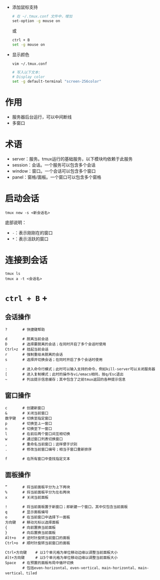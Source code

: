 -   添加鼠标支持

    ```bash
    # 在 ~/.tmux.conf 文件中，增加
    set-option -g mouse on
    ```

    或

    ```bash
    ctrl + B
    set -g mouse on
    ```

-   显示颜色

    ```bash
    vim ~/.tmux.conf
    
    # 写入以下文本:
    # Display color
    set -g default-terminal "screen-256color"
    ```

# 作用

-   服务器后台运行，可以中间断线
-   多窗口

# 术语

-   server：服务。tmux运行的基础服务，以下模块均依赖于此服务
-   session：会话。一个服务可以包含多个会话
-   window：窗口。一个会话可以包含多个窗口
-   panel：窗格/面板。一个窗口可以包含多个窗格

# 启动会话

```shell
tmux new -s <新会话名>
```

底部说明：

-   `-`：表示刚刚在的窗口
-   `*`：表示活跃的窗口

# 连接到会话

```shell
tmux ls
tmux a -t <会话名>
```

# `ctrl + B` +

## 会话操作

```shell
?		# 快捷键帮助

d		# 脱离当前会话
D		# 选择要脱离的会话；在同时开启了多个会话时使用
Ctrl+z	# 挂起当前会话
r		# 强制重绘未脱离的会话
s		# 选择并切换会话；在同时开启了多个会话时使用

:		# 进入命令行模式；此时可以输入支持的命令，例如kill-server可以关闭服务器
[		# 进入复制模式；此时的操作与vi/emacs相同，按q/Esc退出
~		# 列出提示信息缓存；其中包含了之前tmux返回的各种提示信息
```

## 窗口操作

```shell
c		# 创建新窗口
&		# 关闭当前窗口
数字键	  # 切换至指定窗口
p		# 切换至上一窗口
n		# 切换至下一窗口
l		# 在前后两个窗口间互相切换
w		# 通过窗口列表切换窗口
,		# 重命名当前窗口；这样便于识别
.		# 修改当前窗口编号；相当于窗口重新排序

f		# 在所有窗口中查找指定文本
```

## 面板操作

```shell
”		# 将当前面板平分为上下两块
%		# 将当前面板平分为左右两块
x		# 关闭当前面板

!		# 将当前面板置于新窗口；即新建一个窗口，其中仅包含当前面板
q		# 显示面板编号
o		# 在当前窗口中选择下一面板
方向键	  # 移动光标以选择面板
{		# 向前置换当前面板
}		# 向后置换当前面板
Alt+o	# 逆时针旋转当前窗口的面板
Ctrl+o	# 顺时针旋转当前窗口的面板

Ctrl+方向键	# 以1个单元格为单位移动边缘以调整当前面板大小
Alt+方向键		# 以5个单元格为单位移动边缘以调整当前面板大小
Space	# 在预置的面板布局中循环切换
	    # 包括even-horizontal、even-vertical、main-horizontal、main-vertical、tiled
```

